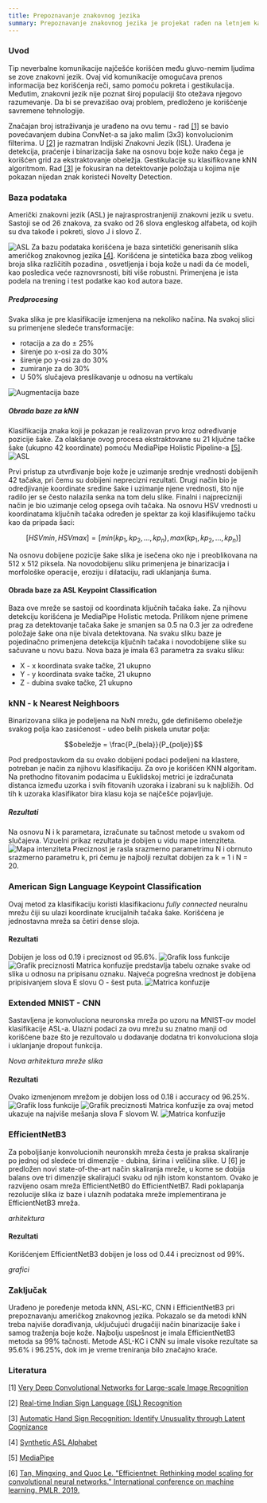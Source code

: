 ```yaml
---
title: Prepoznavanje znakovnog jezika
summary: Prepoznavanje znakovnog jezika je projekat rađen na letnjem kampu za stare polaznike 2022. godine od Zlate Stefanović i Vladana Bašića.
---
```


### Uvod

Tip neverbalne komunikacije najčešće korišćen među gluvo-nemim ljudima se zove znakovni jezik. Ovaj vid komunikacije omogućava prenos informacija bez korišćenja reči, samo pomoću pokreta i gestikulacija. Međutim, znakovni jezik nije poznat široj populaciji što otežava njegovo razumevanje. Da bi se prevazišao ovaj problem, predloženo je korišćenje savremene tehnologije.

Značajan broj istraživanja je urađeno na ovu temu - rad [[1]](http://arxiv.org/abs/1409.1556) se bavio povećavanjem dubina ConvNet-a sa jako malim (3x3) konvolucionim filterima. U [[2]](https://arxiv.org/ftp/arxiv/papers/2108/2108.10970.pdf) je razmatran Indijski Znakovni Jezik (ISL). Urađena je detekcija, praćenje i binarizacija šake na osnovu boje kože nako čega je korišćen grid za ekstraktovanje obeležja. Gestikulacije su klasifikovane kNN algoritmom. Rad [[3]](https://arxiv.org/pdf/2110.15542.pdf) je fokusiran na detektovanje položaja u kojima nije pokazan nijedan znak koristeći Novelty Detection.

### Baza podataka

Američki znakovni jezik (ASL) je najrasprostranjeniji znakovni jezik u svetu. Sastoji se od 26 znakova, za svako od 26 slova engleskog alfabeta, od kojih su dva takođe i pokreti, slovo J i slovo Z.

![ASL](/images/2022/prepoznavanje-znakovnog-jezika/asll.png)
Za bazu podataka korišćena je baza sintetički generisanih slika američkog znakovnog jezika [[4]](kaggle.com/datasets/lexset/synthetic-asl-alphabet). Korišćena je sintetička baza zbog velikog broja slika različitih pozadina , osvetljenja i boja kože u nadi da će modeli, kao posledica veće raznovrsnosti, biti više robustni. Primenjena je ista podela na trening i test podatke kao kod autora baze.

##### Predprocesing

Svaka slika je pre klasifikacije izmenjena na nekoliko načina. Na svakoj slici su primenjene sledeće transformacije:

- rotacija a za do $\pm$ 25%
- širenje po x-osi za do 30%
- širenje po y-osi za do 30%
- zumiranje za do 30%
- U 50% slučajeva preslikavanje u odnosu na vertikalu

![Augmentacija baze](/images/2022/prepoznavanje-znakovnog-jezika/data_augmentation.png)

##### Obrada baze za kNN

Klasifikacija znaka koji je pokazan je realizovan prvo kroz određivanje pozicije šake. Za olakšanje ovog procesa ekstraktovane su 21 ključne tačke šake (ukupno 42 koordinate) pomoću MediaPipe Holistic Pipeline-a [[5]](https://google.github.io/mediapipe/solutions/holistic.html).
![ASL](/images/2022/prepoznavanje-znakovnog-jezika/acab.PNG)

Prvi pristup za utvrđivanje boje kože je uzimanje srednje vrednosti dobijenih 42 tačaka, pri čemu su dobijeni neprecizni rezultati. Drugi način bio je odredjivanje koordinate sredine šake i uzimanje njene vrednosti, što nije radilo jer se često nalazila senka na tom delu slike. Finalni i najprecizniji način je bio uzimanje celog opsega ovih tačaka.
Na osnovu HSV vrednosti u koordinatama ključnih tačaka određen je spektar za koji klasifikujemo tačku kao da pripada šaci:

$$[HSVmin, HSVmax] = [min(kp_{1},kp_{2},...,kp_{n}), max(kp_{1},kp_{2},...,kp_{n})]$$

Na osnovu dobijene pozicije šake slika je isečena oko nje i preoblikovana na 512 x 512 piksela. Na novodobijenu sliku primenjena je binarizacija i morfološke operacije, eroziju i dilataciju, radi uklanjanja šuma.

#### Obrada baze za ASL Keypoint Classification

Baza ove mreže se sastoji od koordinata ključnih tačaka šake. Za njihovu detekciju korišćena je MediaPipe Holistic metoda. Prilikom njene primene prag za detektovanje tačaka šake je smanjen sa 0.5 na 0.3 jer za određene položaje šake ona nije bivala detektovana. Na svaku sliku baze je pojedinačno primenjena detekcija ključnih tačaka i novodobijene slike su sačuvane u novu bazu. Nova baza je imala 63 parametra za svaku sliku:

- X - x koordinata svake tačke, 21 ukupno
- Y - y koordinata svake tačke, 21 ukupno
- Z - dubina svake tačke, 21 ukupno

### kNN - k Nearest Neighboors

Binarizovana slika je podeljena na NxN mrežu, gde definišemo obeležje svakog polja kao zasićenost - udeo belih piskela unutar polja:

$$obeležje = \frac{P_{bela}}{P_{polje}}$$

Pod predpostavkom da su ovako dobijeni podaci podeljeni na klastere, potreban je način za njihovu klasifikaciju. Za ovo je korišćen KNN algoritam. Na prethodno fitovanim podacima u Euklidskoj metrici je izdračunata distanca između uzorka i svih fitovanih uzoraka i izabrani su k najbližih. Od tih k uzoraka klasifikator bira klasu koja se najčešće pojavljuje.

##### Rezultati

Na osnovu N i k parametara, izračunate su tačnost metode u svakom od slučajeva. Vizuelni prikaz rezultata je dobijen u vidu mape intenziteta.
![Mapa intenziteta](/images/2022/prepoznavanje-znakovnog-jezika/heatmap.png)
Preciznost je rasla srazmerno parametrimu N i obrnuto srazmerno parametru k, pri čemu je najbolji rezultat dobijen za k = 1 i N = 20.

### American Sign Language Keypoint Classification

Ovaj metod za klasifikaciju koristi klasifikacionu _fully connected_ neuralnu mrežu čiji su ulazi koordinate krucijalnih tačaka šake.
Korišćena je jednostavna mreža sa četiri dense sloja.

#### Rezultati

Dobijen je loss od 0.19 i preciznost od 95.6%.
![Grafik loss funkcije](/images/2022/prepoznavanje-znakovnog-jezika/training_graph.png)
![Grafik preciznosti](/images/2022/prepoznavanje-znakovnog-jezika/accuracy_graph.png)
Matrica konfuzije predstavlja tabelu oznake svake od slika u odnosu na pripisanu oznaku. Najveća pogrešna vrednost je dobijena pripisivanjem slova E slovu O - šest puta.
![Matrica konfuzije](/images/2022/prepoznavanje-znakovnog-jezika/confusion_matrix.png)

### Extended MNIST - CNN

Sastavljena je konvoluciona neuronska mreža po uzoru na MNIST-ov model klasifikacije ASL-a. Ulazni podaci za ovu mrežu su znatno manji od korišćene baze što je rezultovalo u dodavanje dodatna tri konvoluciona sloja i uklanjanje dropout funkcija.

_Nova arhitektura mreže slika_

#### Rezultati

Ovako izmenjenom mrežom je dobijen loss od 0.18 i accuracy od 96.25%.
![Grafik loss funkcije](/images/2022/prepoznavanje-znakovnog-jezika/loss_graph.png)
![Grafik preciznosti](/images/2022/prepoznavanje-znakovnog-jezika/accuracy_graph_MNIST.png)
Matrica konfuzije za ovaj metod ukazuje na najviše mešanja slova F slovom W.
![Matrica konfuzije](/images/2022/prepoznavanje-znakovnog-jezika/confusion_matrix_MNIST.png)

### EfficientNetB3

Za poboljšanje konvolucionih neuronskih mreža česta je praksa skaliranje po jednoj od sledeće tri dimenzije - dubina, širina i veličina slike. U [6] je predložen novi state-of-the-art način skaliranja mreže, u kome se dobija balans ove tri dimenzije skalirajući svaku od njih istom konstantom. Ovako je razvijeno osam mreža EfficientNetB0 do EfficientNetB7.
Radi poklapanja rezolucije slika iz baze i ulaznih podataka mreže implementirana je EfficientNetB3 mreža.

_arhitektura_

#### Rezultati

Korišćenjem EfficientNetB3 dobijen je loss od 0.44 i preciznost od 99%.

_grafici_

### Zaključak

Urađeno je poređenje metoda kNN, ASL-KC, CNN i EfficientNetB3 pri prepoznavanju američkog znakovnog jezika. Pokazalo se da metodi kNN treba najviše dorađivanja, uključujući drugačiji način binarizacije šake i samog traženja boje kože. Najbolju uspešnost je imala EfficientNetB3 metoda sa 99% tačnosti. Metode ASL-KC i CNN su imale visoke rezultate sa 95.6% i 96.25%, dok im je vreme treniranja bilo značajno kraće.

### Literatura

[1] [Very Deep Convolutional Networks for Large-scale Image Recognition](http://arxiv.org/abs/1409.1556)

[2] [Real-time Indian Sign Language (ISL) Recognition](https://arxiv.org/ftp/arxiv/papers/2108/2108.10970.pdf)

[3] [Automatic Hand Sign Recognition: Identify Unusuality through Latent Cognizance](https://arxiv.org/pdf/2110.15542.pdf)

[4] [Synthetic ASL Alphabet](kaggle.com/datasets/lexset/synthetic-asl-alphabet)

[5] [MediaPipe](https://google.github.io/mediapipe/solutions/holistic.html)

[6] [Tan, Mingxing, and Quoc Le. "Efficientnet: Rethinking model scaling for convolutional neural networks." International conference on machine learning. PMLR, 2019.](https://arxiv.org/pdf/1905.11946.pdf)
